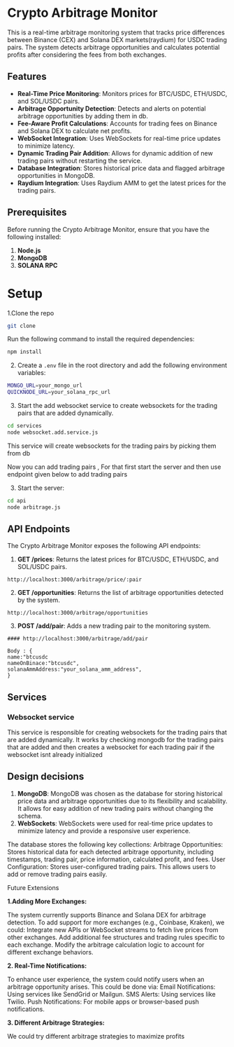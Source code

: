 # Crypto Arbitrage Monitor

This is a real-time arbitrage monitoring system that tracks price differences between Binance (CEX) and Solana DEX
markets(raydium) for USDC trading pairs. The system detects arbitrage opportunities and calculates potential profits after
considering the fees from both exchanges.

## Features

- **Real-Time Price Monitoring**: Monitors prices for BTC/USDC, ETH/USDC, and SOL/USDC pairs.
- **Arbitrage Opportunity Detection**: Detects and alerts on potential arbitrage opportunities by adding them in db.
- **Fee-Aware Profit Calculations**: Accounts for trading fees on Binance and Solana DEX to calculate net profits.
- **WebSocket Integration**: Uses WebSockets for real-time price updates to minimize latency.
- **Dynamic Trading Pair Addition**: Allows for dynamic addition of new trading pairs without restarting the service.
- **Database Integration**: Stores historical price data and flagged arbitrage opportunities in MongoDB.
- **Raydium Integration**: Uses Raydium AMM to get the latest prices for the trading pairs.

## Prerequisites

Before running the Crypto Arbitrage Monitor, ensure that you have the following installed:

1. **Node.js**
2. **MongoDB**
3. **SOLANA RPC**

# Setup

1.Clone the repo

```bash
git clone
```

Run the following command to install the required dependencies:

```bash
npm install
```

2. Create a `.env` file in the root directory and add the following environment variables:

```bash
MONGO_URL=your_mongo_url
QUICKNODE_URL=your_solana_rpc_url
```

3. Start the add websocket service to create websockets for the trading pairs that are added dynamically.

```bash
cd services
node websocket.add.service.js

```
This service will create websockets for the trading pairs by picking them from db

Now you can add trading pairs ,
For that first start the server and then use endpoint given below to add trading pairs

3. Start the server:

```bash
cd api
node arbitrage.js
```

## API Endpoints

The Crypto Arbitrage Monitor exposes the following API endpoints:

1. **GET /prices**: Returns the latest prices for BTC/USDC, ETH/USDC, and SOL/USDC pairs.

``````
http://localhost:3000/arbitrage/price/:pair
``````

2. **GET /opportunities**: Returns the list of arbitrage opportunities detected by the system.

````````
http://localhost:3000/arbitrage/opportunities
````````

3. **POST /add/pair**: Adds a new trading pair to the monitoring system.

````````
#### http://localhost:3000/arbitrage/add/pair

Body : {
name:"btcusdc
nameOnBinace:"btcusdc",
solanaAmmAddress:"your_solana_amm_address",
}
````````
  

## Services

### Websocket service

This service is responsible for creating websockets for the trading pairs that are added dynamically.
It works by checking mongodb for the trading pairs that are added and then creates a websocket for each trading pair 
if the websocket isnt already initialized



## Design decisions

1. **MongoDB**: MongoDB was chosen as the database for storing historical price data and arbitrage opportunities due to its flexibility and scalability. It allows for easy addition of new trading pairs without changing the schema.
2. **WebSockets**: WebSockets were used for real-time price updates to minimize latency and provide a responsive user experience.

The database stores the following key collections:
Arbitrage Opportunities: Stores historical data for each detected arbitrage opportunity, including timestamps, trading pair, price information, calculated profit, and fees.
User Configuration: Stores user-configured trading pairs. This allows users to add or remove trading pairs easily.

Future Extensions

**1.Adding More Exchanges:**

The system currently supports Binance and Solana DEX for arbitrage detection. To add support for more exchanges (e.g., Coinbase, Kraken), we could:
Integrate new APIs or WebSocket streams to fetch live prices from other exchanges.
Add additional fee structures and trading rules specific to each exchange.
Modify the arbitrage calculation logic to account for different exchange behaviors.

**2. Real-Time Notifications:**

To enhance user experience, the system could notify users when an arbitrage opportunity arises. This could be done via:
Email Notifications: Using services like SendGrid or Mailgun.
SMS Alerts: Using services like Twilio.
Push Notifications: For mobile apps or browser-based push notifications.

**3. Different Arbitrage Strategies:**

We could try different arbitrage strategies to maximize profits

